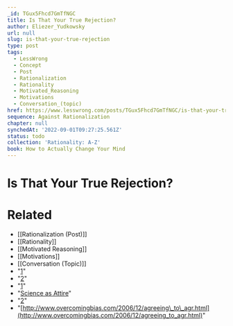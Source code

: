 ```yaml
---
_id: TGux5Fhcd7GmTfNGC
title: Is That Your True Rejection?
author: Eliezer_Yudkowsky
url: null
slug: is-that-your-true-rejection
type: post
tags:
  - LessWrong
  - Concept
  - Post
  - Rationalization
  - Rationality
  - Motivated_Reasoning
  - Motivations
  - Conversation_(topic)
href: https://www.lesswrong.com/posts/TGux5Fhcd7GmTfNGC/is-that-your-true-rejection
sequence: Against Rationalization
chapter: null
synchedAt: '2022-09-01T09:27:25.561Z'
status: todo
collection: 'Rationality: A-Z'
book: How to Actually Change Your Mind
---
```


# Is That Your True Rejection?


# Related

- [[Rationalization (Post)]]
- [[Rationality]]
- [[Motivated Reasoning]]
- [[Motivations]]
- [[Conversation (Topic)]]
- "[1](#fn1x34)"
- "[2](#fn2x34)"
- "[1](#fn1x34-bk)"
- "[Science as Attire](https://lesswrong.com/rationality/science-as-attire)"
- "[2](#fn2x34-bk)"
- "[http://www.overcomingbias.com/2006/12/agreeing\_to\_agr.html](http://www.overcomingbias.com/2006/12/agreeing_to_agr.html)"